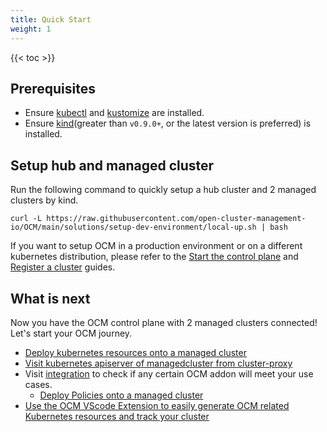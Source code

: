 ```yaml
---
title: Quick Start
weight: 1
---
```


<!-- spellchecker-disable -->

{{< toc >}}

## Prerequisites

- Ensure [kubectl](https://kubernetes.io/docs/tasks/tools/install-kubectl) and [kustomize](https://kubectl.docs.kubernetes.io/installation/kustomize/) are installed.
- Ensure [kind](https://kind.sigs.k8s.io/)(greater than `v0.9.0+`, or the latest version is preferred) is installed.

## Setup hub and managed cluster

Run the following command to quickly setup a hub cluster and 2 managed clusters by kind.

```shell
curl -L https://raw.githubusercontent.com/open-cluster-management-io/OCM/main/solutions/setup-dev-environment/local-up.sh | bash
```

If you want to setup OCM in a production environment or on a different kubernetes distribution, please refer to the [Start the control plane](/getting-started/installation/start-the-control-plane) and [Register a cluster](/getting-started/installation/register-a-cluster) guides.

## What is next

Now you have the OCM control plane with 2 managed clusters connected! Let's start your OCM journey.

- [Deploy kubernetes resources onto a managed cluster](/scenarios/deploy-kubernetes-resources)
- [Visit kubernetes apiserver of managedcluster from cluster-proxy](/scenarios/pushing-kube-api-requests)
- Visit [integration](/getting-started/integration) to check if any certain OCM addon will meet your use cases.
  - [Deploy Policies onto a managed cluster](/getting-started/integration/policy-framework)
- [Use the OCM VScode Extension to easily generate OCM related Kubernetes resources and track your cluster](/developer-guides/vscode-extension)
